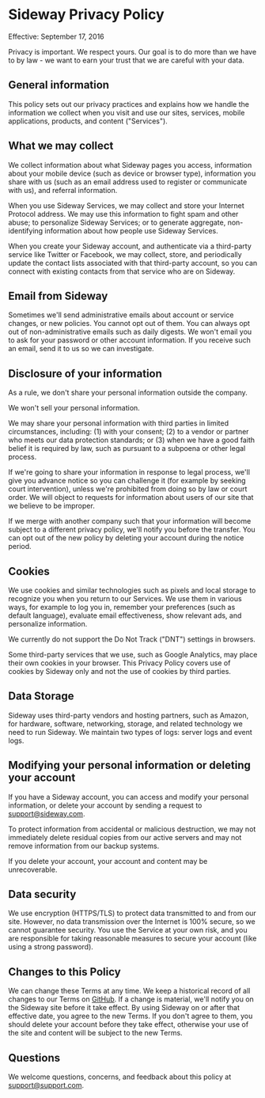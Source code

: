 # Sideway Privacy Policy

Effective: September 17, 2016

Privacy is important. We respect yours. Our goal is to do more than we have to by law - we want to
earn your trust that we are careful with your data.

## General information

This policy sets out our privacy practices and explains how we handle the information we collect
when you visit and use our sites, services, mobile applications, products, and content ("Services").

## What we may collect

We collect information about what Sideway pages you access, information about your mobile device
(such as device or browser type), information you share with us (such as an email address used to register
or communicate with us), and referral information.

When you use Sideway Services, we may collect and store your Internet Protocol address. We may use this
information to fight spam and other abuse; to personalize Sideway Services; or to generate aggregate,
non-identifying information about how people use Sideway Services.

When you create your Sideway account, and authenticate via a third-party service like Twitter or Facebook,
we may collect, store, and periodically update the contact lists associated with that third-party account,
so you can connect with existing contacts from that service who are on Sideway.

## Email from Sideway

Sometimes we'll send administrative emails about account or service changes, or new policies. You cannot
opt out of them. You can always opt out of non-administrative emails such as daily digests. We won't email
you to ask for your password or other account information. If you receive such an email, send it to us so
we can investigate.

## Disclosure of your information

As a rule, we don't share your personal information outside the company.

We won't sell your personal information.

We may share your personal information with third parties in limited circumstances, including: (1) with
your consent; (2) to a vendor or partner who meets our data protection standards; or (3) when we have a
good faith belief it is required by law, such as pursuant to a subpoena or other legal process.

If we're going to share your information in response to legal process, we'll give you advance notice so
you can challenge it (for example by seeking court intervention), unless we're prohibited from doing so
by law or court order. We will object to requests for information about users of our site that we believe
to be improper.

If we merge with another company such that your information will become subject to a different privacy
policy, we'll notify you before the transfer. You can opt out of the new policy by deleting your account
during the notice period.

## Cookies

We use cookies and similar technologies such as pixels and local storage to recognize you when you return
to our Services. We use them in various ways, for example to log you in, remember your preferences (such as
default language), evaluate email effectiveness, show relevant ads, and personalize information.

We currently do not support the Do Not Track ("DNT") settings in browsers.

Some third-party services that we use, such as Google Analytics, may place their own cookies in your browser.
This Privacy Policy covers use of cookies by Sideway only and not the use of cookies by third parties.

## Data Storage

Sideway uses third-party vendors and hosting partners, such as Amazon, for hardware, software, networking,
storage, and related technology we need to run Sideway. We maintain two types of logs: server logs and event
logs.

## Modifying your personal information or deleting your account

If you have a Sideway account, you can access and modify your personal information, or delete your account
by sending a request to [support@sideway.com](mailto:support@sideway.com).

To protect information from accidental or malicious destruction, we may not immediately delete residual copies
from our active servers and may not remove information from our backup systems.

If you delete your account, your account and content may be unrecoverable.

## Data security

We use encryption (HTTPS/TLS) to protect data transmitted to and from our site. However, no data transmission
over the Internet is 100% secure, so we cannot guarantee security. You use the Service at your own risk, and
you are responsible for taking reasonable measures to secure your account (like using a strong password).

## Changes to this Policy

We can change these Terms at any time. We keep a historical record of all changes to our Terms on
[GitHub](https://github.com/sideway/policies). If a change is material, we'll notify you on the Sideway
site before it take effect. By using Sideway on or after that effective date, you agree to the new Terms.
If you don't agree to them, you should delete your account before they take effect, otherwise your use of
the site and content will be subject to the new Terms.

## Questions

We welcome questions, concerns, and feedback about this policy at [support@support.com](mailto:support@sideway.com).
